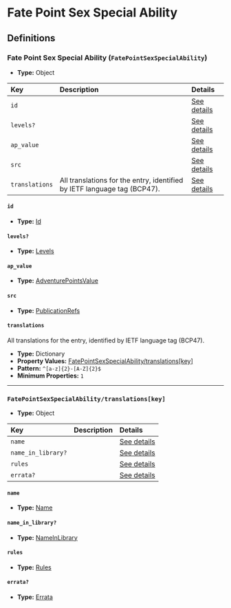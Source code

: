 # Fate Point Sex Special Ability

## Definitions

### <a name="FatePointSexSpecialAbility"></a> Fate Point Sex Special Ability (`FatePointSexSpecialAbility`)

- **Type:** Object

Key | Description | Details
:-- | :-- | :--
`id` |  | <a href="#FatePointSexSpecialAbility/id">See details</a>
`levels?` |  | <a href="#FatePointSexSpecialAbility/levels">See details</a>
`ap_value` |  | <a href="#FatePointSexSpecialAbility/ap_value">See details</a>
`src` |  | <a href="#FatePointSexSpecialAbility/src">See details</a>
`translations` | All translations for the entry, identified by IETF language tag (BCP47). | <a href="#FatePointSexSpecialAbility/translations">See details</a>

#### <a name="FatePointSexSpecialAbility/id"></a> `id`

- **Type:** <a href="#Id">Id</a>

#### <a name="FatePointSexSpecialAbility/levels"></a> `levels?`

- **Type:** <a href="#Levels">Levels</a>

#### <a name="FatePointSexSpecialAbility/ap_value"></a> `ap_value`

- **Type:** <a href="#AdventurePointsValue">AdventurePointsValue</a>

#### <a name="FatePointSexSpecialAbility/src"></a> `src`

- **Type:** <a href="../source/_PublicationRef.md#PublicationRefs">PublicationRefs</a>

#### <a name="FatePointSexSpecialAbility/translations"></a> `translations`

All translations for the entry, identified by IETF language tag (BCP47).

- **Type:** Dictionary
- **Property Values:** <a href="#FatePointSexSpecialAbility/translations[key]">FatePointSexSpecialAbility/translations[key]</a>
- **Pattern:** `^[a-z]{2}-[A-Z]{2}$`
- **Minimum Properties:** `1`

---

### <a name="FatePointSexSpecialAbility/translations[key]"></a> `FatePointSexSpecialAbility/translations[key]`

- **Type:** Object

Key | Description | Details
:-- | :-- | :--
`name` |  | <a href="#FatePointSexSpecialAbility/translations[key]/name">See details</a>
`name_in_library?` |  | <a href="#FatePointSexSpecialAbility/translations[key]/name_in_library">See details</a>
`rules` |  | <a href="#FatePointSexSpecialAbility/translations[key]/rules">See details</a>
`errata?` |  | <a href="#FatePointSexSpecialAbility/translations[key]/errata">See details</a>

#### <a name="FatePointSexSpecialAbility/translations[key]/name"></a> `name`

- **Type:** <a href="#Name">Name</a>

#### <a name="FatePointSexSpecialAbility/translations[key]/name_in_library"></a> `name_in_library?`

- **Type:** <a href="#NameInLibrary">NameInLibrary</a>

#### <a name="FatePointSexSpecialAbility/translations[key]/rules"></a> `rules`

- **Type:** <a href="#Rules">Rules</a>

#### <a name="FatePointSexSpecialAbility/translations[key]/errata"></a> `errata?`

- **Type:** <a href="../source/_Erratum.md#Errata">Errata</a>
